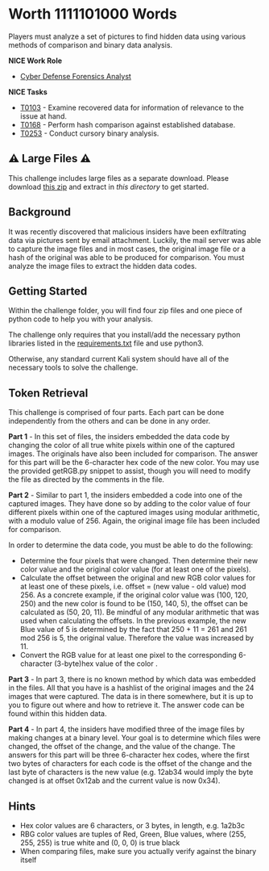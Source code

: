# Worth 1111101000 Words

Players must analyze a set of pictures to find hidden data using various methods of comparison and binary data analysis.

**NICE Work Role**

- [Cyber Defense Forensics Analyst](https://niccs.cisa.gov/workforce-development/nice-framework)

**NICE Tasks**
- [T0103](https://niccs.cisa.gov/workforce-development/nice-framework) - Examine recovered data for information of relevance to the issue at hand.
- [T0168](https://niccs.cisa.gov/workforce-development/nice-framework) - Perform hash comparison against established database.
- [T0253](https://niccs.cisa.gov/workforce-development/nice-framework) - Conduct cursory binary analysis.

## ⚠️ Large Files ⚠️
This challenge includes large files as a separate download. Please download
[this zip](https://presidentscup.cisa.gov/files/pc3/individual-a-round2-worth-1111101000-words-largefiles.zip)
and extract in _this directory_ to get started.

## Background

It was recently discovered that malicious insiders have been exfiltrating data via pictures sent by email attachment. Luckily, the mail server was able to capture the image files and in most cases, the original image file or a hash of the original was able to be produced for comparison. You must analyze the image files to extract the hidden data codes.

## Getting Started

Within the challenge folder, you will find four zip files and one piece of python code to help you with your analysis. 

The challenge only requires that you install/add the necessary python libraries listed in the [requirements.txt](challenge/requirements.txt) file and use python3.

Otherwise, any standard current Kali system should have all of the necessary tools to solve the challenge.

## Token Retrieval

This challenge is comprised of four parts. Each part can be done independently from the others and can be done in any order.

**Part 1** - In this set of files, the insiders embedded the data code by changing the color of all true white pixels within one of the captured images. The originals have also been included for comparison. The answer for this part will be the 6-character hex code of the new color. You may use the provided getRGB.py snippet to assist, though you will need to modify the file as directed by the comments in the file.

**Part 2** - Similar to part 1, the insiders embedded a code into one of the captured images. They have done so by adding to the color value of four different pixels within one of the captured images using modular arithmetic, with a modulo value of 256. Again, the original image file has been included for comparison.

In order to determine the data code, you must be able to do the following:
- Determine the four pixels that were changed. Then determine their new color value and the original color value (for at least one of the pixels).
- Calculate the offset between the original and new RGB color values for at least one of these pixels, i.e. offset = (new value - old value) mod 256. As a concrete example, if the original color value was (100, 120, 250) and the new color is found to be (150, 140, 5), the offset can be calculated as (50, 20, 11). Be mindful of any modular arithmetic that was used when calculating the offsets. In the previous example, the new Blue value of 5 is determined by the fact that 250 + 11 = 261 and 261 mod 256 is 5, the original value. Therefore the value was increased by 11.
- Convert the RGB value for at least one pixel to the corresponding 6-character (3-byte)hex value of the color .

**Part 3** - In part 3, there is no known method by which data was embedded in the files. All that you have is a hashlist of the original images and the 24 images that were captured. The data is in there somewhere, but it is up to you to figure out where and how to retrieve it. The answer code can be found within this hidden data.

**Part 4** - In part 4, the insiders have modified three of the image files by making changes at a binary level. Your goal is to determine which files were changed, the offset of the change, and the value of the change. The answers for this part will be three 6-character hex codes, where the first two bytes of characters for each code is the offset of the change and the last byte of characters is the new value (e.g. 12ab34 would imply the byte changed is at offset 0x12ab and the current value is now 0x34). 

## Hints
- Hex color values are 6 characters, or 3 bytes, in length, e.g. 1a2b3c
- RBG color values are tuples of Red, Green, Blue values, where (255, 255, 255) is true white and (0, 0, 0) is true black
- When comparing files, make sure you actually verify against the binary itself
